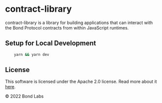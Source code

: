 # contract-library

contract-library is a library for building applications that can interact with the Bond Protocol contracts from within JavaScript runtimes.

## Setup for Local Development

```sh
    yarn && yarn dev
```

## License

This software is licensed under the Apache 2.0 license. Read more about it [here](./LICENSE).

© 2022 Bond Labs
